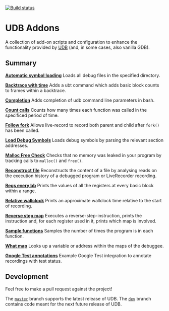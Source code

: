[![Build status](https://api.travis-ci.com/undoio/addons.svg?master)](https://travis-ci.com/undoio/addons)

UDB Addons
==========

A collection of add-on scripts and configuration to enhance the functionality
provided by [UDB](http://undo.io/) (and, in some cases, also vanilla GDB).


Summary
-------

[**Automatic symbol loading**](automatic_symbol_loading/README.md)
Loads all debug files in the specified directory.

[**Backtrace with time**](backtrace_with_time/README.md)
Adds a ubt command which adds basic block counts to frames within a backtrace.

[**Completion**](completion/README.md)
Adds completion of udb command line parameters in bash.

[**Count calls**](count_calls/README.md)
Counts how many times each function was called in the specificed period of time.

[**Follow fork**](follow_fork/README.md)
Allows live-record to record both parent and child after `fork()` has been called.

[**Load Debug Symbols**](load_debug_symbols/README.md)
Loads debug symbols by parsing the relevant section addresses.

[**Malloc Free Check**](malloc_free_check/README.md)
Checks that no memory was leaked in your program by tracking calls to `malloc()` and `free()`.

[**Reconstruct file**](reconstruct_file/README.md)
Reconstructs the content of a file by analysing reads on the execution history
of a debugged program or LiveRecorder recording.

[**Regs every bb**](regs_every_bb/README.md)
Prints the values of all the registers at every basic block within a range.

[**Relative wallclock**](relative_wallclock/README.md)
Prints an approximate wallclock time relative to the start of recording.

[**Reverse step map**](reverse_step_map/README.md)
Executes a reverse-step-instruction, prints the instruction and, for each
register used in it, prints which map is involved.

[**Sample functions**](sample_functions/README.md)
Samples the number of times the program is in each function.

[**What map**](what_map/README.md)
Looks up a variable or address within the maps of the debuggee.

[**Google Test annotations**](gtest_annotations/README.md)
Example Google Test integration to annotate recordings with test status.

Development
-----------

Feel free to make a pull request against the project!

The [`master`](https://github.com/undoio/addons/tree/dev) branch supports the
latest release of UDB.
The [`dev`](https://github.com/undoio/addons/tree/dev) branch contains code
meant for the next future release of UDB.
